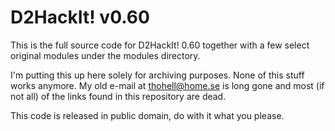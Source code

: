 # D2HackIt! v0.60

This is the full source code for D2HackIt! 0.60 together with a few select original modules under the modules directory.

I'm putting this up here solely for archiving purposes. None of this stuff works anymore. My old e-mail at thohell@home.se is long gone and most (if not all) of the links found in this repository are dead.

This code is released in public domain, do with it what you please.
